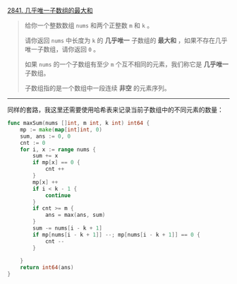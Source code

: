 [2841. 几乎唯一子数组的最大和](https://leetcode.cn/problems/maximum-sum-of-almost-unique-subarray/)

> 给你一个整数数组 `nums` 和两个正整数 `m` 和 `k` 。
>
> 请你返回 `nums` 中长度为 `k` 的 **几乎唯一** 子数组的 **最大和** ，如果不存在几乎唯一子数组，请你返回 `0` 。
>
> 如果 `nums` 的一个子数组有至少 `m` 个互不相同的元素，我们称它是 **几乎唯一** 子数组。
>
> 子数组指的是一个数组中一段连续 **非空** 的元素序列。

----

同样的套路，我这里还需要使用哈希表来记录当前子数组中的不同元素的数量：

```go
func maxSum(nums []int, m int, k int) int64 {
    mp := make(map[int]int, 0)
    sum, ans := 0, 0
    cnt := 0
    for i, x := range nums {
        sum += x
        if mp[x] == 0 {
            cnt ++
        }
        mp[x] ++
        if i < k - 1 {
            continue
        }
        if cnt >= m {
            ans = max(ans, sum)
        }
        sum -= nums[i - k + 1]
        if mp[nums[i - k + 1]] --; mp[nums[i - k + 1]] == 0 {
            cnt --
        }
        
    }
    return int64(ans)
}
```

